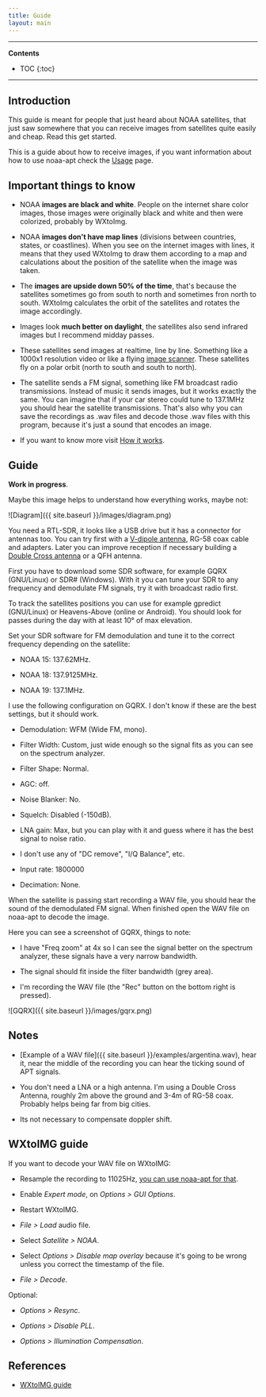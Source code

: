 ```yaml
---
title: Guide
layout: main
---
```


---

**Contents**

- TOC
{:toc}

---

## Introduction

This guide is meant for people that just heard about NOAA satellites, that just
saw somewhere that you can receive images from satellites quite easily and
cheap. Read this get started.

This is a guide about how to receive images, if you want information about how
to use noaa-apt check the [Usage](./usage.html) page.

## Important things to know

- NOAA **images are black and white**. People on the internet share color
    images, those images were originally black and white and then were
    colorized, probably by WXtoImg.

- NOAA **images don't have map lines** (divisions between countries, states,
    or coastlines). When you see on the internet images with lines, it means
    that they used WXtoImg to draw them according to a map and calculations
    about the position of the satellite when the image was taken.

- The **images are upside down 50% of the time**, that's because the satellites
    sometimes go from south to north and sometimes fron north to south.
    WXtoImg calculates the orbit of the satellites and rotates the image
    accordingly.

- Images look **much better on daylight**, the satellites also send infrared
    images but I recommend midday passes.

- These satellites send images at realtime, line by line. Something like a
    1000x1 resolution video or like a flying
    [image scanner](https://en.wikipedia.org/wiki/Image_scanner). These
    satellites fly on a polar orbit (north to south and south to north).

- The satellite sends a FM signal, something like FM broadcast radio
    transmissions. Instead of music it sends images, but it works exactly the
    same. You can imagine that if your car stereo could tune to 137.1MHz you
    should hear the satellite transmissions. That's also why you can save the
    recordings as .wav files and decode those .wav files with this program,
    because it's just a sound that encodes an image.

- If you want to know more visit [How it works](./how-it-works.html).

## Guide

**Work in progress**.

Maybe this image helps to understand how everything works, maybe not:

![Diagram]({{ site.baseurl }}/images/diagram.png)

You need a RTL-SDR, it looks like a USB drive but it has a connector for
antennas too. You can try first with a
[V-dipole antenna](https://www.rtl-sdr.com/simple-noaameteor-weather-satellite-antenna-137-mhz-v-dipole/),
RG-58 coax cable and adapters. Later you can improve reception if necessary
building a
[Double Cross antenna](https://www.rtl-sdr.com/instructions-for-building-a-double-cross-antenna-great-for-noaameteor-weather-satellites/)
or a QFH antenna.

First you have to download some SDR software, for example GQRX (GNU/Linux) or
SDR# (Windows). With it you can tune your SDR to any frequency and demodulate FM
signals, try it with broadcast radio first.

To track the satellites positions you can use for example gpredict (GNU/Linux)
or Heavens-Above (online or Android). You should look for passes during the day
with at least 10° of max elevation.

Set your SDR software for FM demodulation and tune it to the correct frequency
depending on the satellite:

- NOAA 15: 137.62MHz.

- NOAA 18: 137.9125MHz.

- NOAA 19: 137.1MHz.

I use the following configuration on GQRX. I don't know if these are the best
settings, but it should work.

- Demodulation: WFM (Wide FM, mono).

- Filter Width: Custom, just wide enough so the signal fits as you can see
  on the spectrum analyzer.

- Filter Shape: Normal.

- AGC: off.

- Noise Blanker: No.

- Squelch: Disabled (-150dB).

- LNA gain: Max, but you can play with it and guess where it has the best
    signal to noise ratio.

- I don't use any of "DC remove", "I/Q Balance", etc.

- Input rate: 1800000

- Decimation: None.

When the satellite is passing start recording a WAV file, you should hear the
sound of the demodulated FM signal. When finished open the WAV file on noaa-apt
to decode the image.

Here you can see a screenshot of GQRX, things to note:

- I have "Freq zoom" at 4x so I can see the signal better on the spectrum
    analyzer, these signals have a very narrow bandwidth.

- The signal should fit inside the filter bandwidth (grey area).

- I'm recording the WAV file (the "Rec" button on the bottom right is pressed).

![GQRX]({{ site.baseurl }}/images/gqrx.png)

## Notes

- [Example of a WAV file]({{ site.baseurl }}/examples/argentina.wav), hear it,
    near the middle of the recording you can hear the ticking sound of APT
    signals.

- You don't need a LNA or a high antenna. I'm using a Double Cross Antenna,
    roughly 2m above the ground and 3-4m of RG-58 coax. Probably helps being far
    from big cities.

- Its not necessary to compensate doppler shift.

## WXtoIMG guide

If you want to decode your WAV file on WXtoIMG:

- Resample the recording to 11025Hz,
    [you can use noaa-apt for that](./usage.html).

- Enable _Expert mode_, on _Options > GUI Options_.

- Restart WXtoIMG.

- _File > Load_ audio file.

- Select _Satellite > NOAA_.

- Select _Options > Disable map overlay_ because it's going to be wrong unless you correct the timestamp of the file.

- _File > Decode_.

Optional:

- _Options > Resync_.

- _Options > Disable PLL_.

- _Options > Illumination Compensation_.

## References

- [WXtoIMG guide][1]

[1]: https://www.wraase.de/download/wxtoimg/wxgui.pdf
